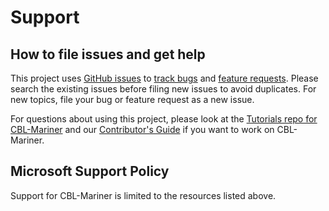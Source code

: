 # Support

## How to file issues and get help

This project uses [GitHub issues][gh-issue] to [track bugs][gh-bug] and [feature requests][gh-feature]. Please search the existing issues before filing new issues to avoid duplicates. For new topics, file your bug or feature request as a new issue.

For questions about using this project, please look at the [Tutorials repo for CBL-Mariner][tutorial] and our [Contributor's Guide][contributor] if you want to work on CBL-Mariner.

## Microsoft Support Policy

Support for CBL-Mariner is limited to the resources listed above.

[gh-issue]: https://github.com/microsoft/CBL-Mariner/issues/new/choose
[gh-bug]: https://github.com/microsoft/CBL-Mariner/issues/new?labels=bug
[gh-feature]: https://github.com/microsoft/CBL-Mariner/issues/new?labels=enhancement
[tutorial]: https://github.com/Microsoft/CBL-MarinerTutorials
[contributor]: https://github.com/microsoft/CBL-Mariner/blob/-/CONTRIBUTING.md
